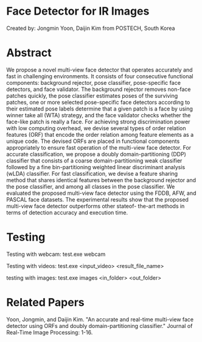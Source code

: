 # Face Detector for IR Images
Created by: Jongmin Yoon, Daijin Kim from POSTECH, South Korea

# Abstract

We propose a novel multi-view face detector that operates accurately and fast in challenging environments. It consists of four consecutive functional components: background rejector, pose classifier, pose-specific face detectors, and face validator. The background rejector removes non-face patches quickly, the pose classifier estimates poses of the surviving patches, one or more selected pose-specific face detectors according to their estimated pose labels determine that a given patch is a face by using winner take all (WTA) strategy, and the face validator checks whether the face-like patch is really a face. For achieving strong discrimination power with low computing overhead, we devise several types of order relation features (ORF) that encode the order relation among feature elements as a unique code. The devised ORFs are placed in functional components appropriately to ensure fast operation of the multi-view face detector. For accurate classification, we propose a doubly domain-partitioning (DDP) classifier that consists of a coarse domain-partitioning weak classifier followed by a fine bin-partitioning weighted linear discriminant analysis (wLDA) classifier. For fast classification, we devise a feature sharing method that shares identical features between the background rejector and the pose classifier, and among all classes in the pose classifier. We evaluated the proposed multi-view face detector using the FDDB, AFW, and PASCAL face datasets. The experimental results show that the proposed multi-view face detector outperforms other stateof- the-art methods in terms of detection accuracy and execution time.

# Testing
Testing with webcam:
test.exe webcam

Testing with videos:
test.exe <input_video> <result_file_name>

testing with images:
test.exe images <in_folder> <out_folder>

# Related Papers
Yoon, Jongmin, and Daijin Kim. "An accurate and real-time multi-view face detector using ORFs and doubly domain-partitioning classifier." Journal of Real-Time Image Processing: 1-16.
